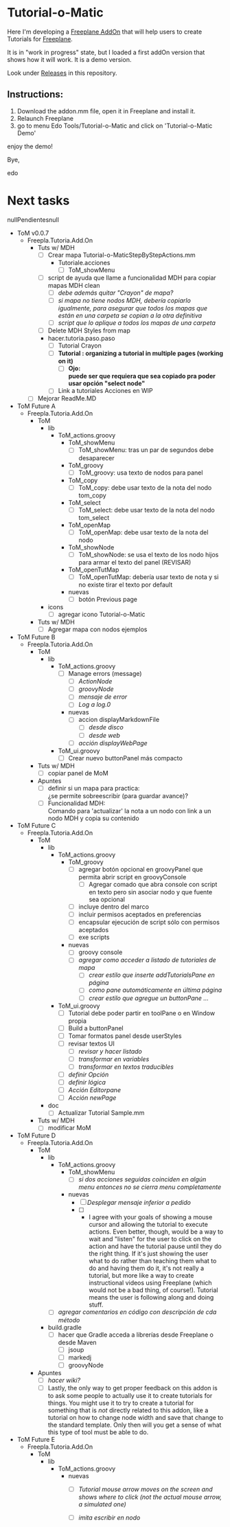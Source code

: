 # Tutorial-o-Matic

Here I'm developing a [Freeplane AddOn](https://www.freeplane.org/wiki/index.php/Add-ons_(install)) that will help users to create Tutorials for [Freeplane](https://www.freeplane.org/wiki/index.php/Home).

It is in "work in progress" state, but I loaded a first addOn version that shows how it will work. It is a demo version.

Look under [Releases](https://github.com/EdoFro/Freeplane_Tutorial_AddOn/releases) in this repository.

## Instructions:

1. Download the addon.mm file, open it in Freeplane and install it.
1. Relaunch Freeplane
1. go to menu Edo Tools/Tutorial-o-Matic and click on 'Tutorial-o-Matic Demo'

enjoy the demo!

Bye,

edo

# Next tasks

nullPendientesnull
   - ToM v0.0.7
      - Freepla.Tutoria.Add.On
         - Tuts w/ MDH
            - [ ] Crear mapa Tutorial-o-MaticStepByStepActions.mm
               - Tutoriale.acciones
                  - [ ] ToM_showMenu
            - [ ] script de ayuda que llame a funcionalidad MDH para copiar mapas MDH clean
               - [ ] *debe además quitar "Crayon" de mapa?*
               - [ ] *si mapa no tiene nodos MDH, debería copiarlo igualmente, para asegurar que todos los mapas que están en una carpeta se copian a la otra definitiva*
               - [ ] *script que lo aplique a todos los mapas de una carpeta*
            - [ ] Delete MDH Styles from map
            - hacer.tutoria.paso.paso
               - [ ] Tutorial Crayon
               - [ ] **Tutorial : organizing a tutorial in multiple pages (working on it)**
                  - [ ] **Ojo:<br>puede ser que requiera que sea copiado pra poder usar opción "select node"**
               - [ ] Link a tutoriales Acciones en WIP
         - [ ] Mejorar ReadMe.MD
   - ToM Future A
      - Freepla.Tutoria.Add.On
         - ToM
            - lib
               - ToM_actions.groovy
                  - ToM_showMenu
                     - [ ] ToM_showMenu: tras un par de segundos debe desaparecer
                  - ToM_groovy
                     - [ ] ToM_groovy: usa texto de nodos para panel
                  - ToM_copy
                     - [ ] ToM_copy: debe usar texto de la nota del nodo tom_copy
                  - ToM_select
                     - [ ] ToM_select: debe usar texto de la nota del nodo tom_select
                  - ToM_openMap
                     - [ ] ToM_openMap: debe usar texto de la nota del nodo
                  - ToM_showNode
                     - [ ] ToM_showNode: se usa el texto de los nodo hijos para armar el texto del panel (REVISAR)
                  - ToM_openTutMap
                     - [ ] ToM_openTutMap: debería usar texto de nota y si no existe tirar el texto por default
                  - nuevas
                     - [ ] botón Previous page
            - icons
               - [ ] agregar icono Tutorial-o-Matic
         - Tuts w/ MDH
            - [ ] Agregar mapa con nodos ejemplos
   - ToM Future B
      - Freepla.Tutoria.Add.On
         - ToM
            - lib
               - ToM_actions.groovy
                  - [ ] Manage errors (message)
                     - [ ] *ActionNode*
                     - [ ] *groovyNode*
                     - [ ] *mensaje de error*
                     - [ ] *Log a log.0*
                  - nuevas
                     - [ ] accion displayMarkdownFile
                        - [ ] *desde disco*
                        - [ ] *desde web*
                     - [ ] *acción displayWebPage*
               - ToM_ui.groovy
                  - [ ] Crear nuevo buttonPanel más compacto
         - Tuts w/ MDH
            - [ ] copiar panel de MoM
         - Apuntes
            - [ ] definir si un mapa para practica:<br>¿se permite sobreescribir (para guardar avance)?
            - [ ] Funcionalidad MDH:<br>Comando para 'actualizar' la nota a un nodo con link a un nodo MDH y copia su contenido
   - ToM Future C
      - Freepla.Tutoria.Add.On
         - ToM
            - lib
               - ToM_actions.groovy
                  - ToM_groovy
                     - [ ] agregar botón opcional en groovyPanel que permita abrir script en groovyConsole
                        - [ ] Agregar comado que abra console con script en texto pero sin asociar nodo y que fuente sea opcional
                     - [ ] incluye dentro del marco
                     - [ ] incluir permisos aceptados en preferencias
                     - [ ] encapsular ejecución de script sólo con permisos aceptados
                     - [ ] exe scripts
                  - nuevas
                     - [ ] groovy console
                     - [ ] *agregar como acceder a listado de tutoriales de mapa*
                        - [ ] *crear estilo que inserte addTutorialsPane en página*
                        - [ ] *como pane automáticamente en última página*
                        - [ ] *crear estilo que agregue un buttonPane ...*
               - ToM_ui.groovy
                  - [ ] Tutorial debe poder partir en toolPane o en Window propia
                  - [ ] Build a buttonPanel
                  - [ ] Tomar formatos panel desde userStyles
                  - [ ] revisar textos UI
                     - [ ] *revisar y hacer listado*
                     - [ ] *transformar en variables*
                     - [ ] *transformar en textos traducibles*
                  - [ ] *definir Opción*
                  - [ ] *definir lógica*
                  - [ ] *Acción Editorpane*
                  - [ ] *Acción newPage*
            - doc
               - [ ] Actualizar Tutorial Sample.mm
         - Tuts w/ MDH
            - [ ] modificar MoM
   - ToM Future D
      - Freepla.Tutoria.Add.On
         - ToM
            - lib
               - ToM_actions.groovy
                  - ToM_showMenu
                     - [ ] *si dos acciones seguidas coinciden en algún menu entonces no se cierra menu completamente*
                  - nuevas
                     - [ ] *Desplegar mensaje inferior a pedido*
                     - [ ] - I agree with your goals of showing a mouse cursor and allowing the tutorial to execute actions. Even better, though, would be a way to wait and "listen" for the user to click on the action and have the tutorial pause until they do the right thing. If it's just showing the user what to do rather than teaching them what to do and having them do it, it's not really a tutorial, but more like a way to create instructional videos using Freeplane (which would not be a bad thing, of course!). Tutorial means the user is following along and doing stuff.
               - [ ] *agregar comentarios en código con descripción de cda método*
            - build.gradle
               - [ ] hacer que Gradle acceda a librerías desde Freeplane o desde Maven
                  - [ ] jsoup
                  - [ ] markedj
                  - [ ] groovyNode
         - Apuntes
            - [ ] *hacer wiki?*
            - [ ] Lastly, the only way to get proper feedback on this addon is to ask some people to actually use it to create tutorials for things. You might use it to try to create a tutorial for something that is *not* directly related to this addon, like a tutorial on how to change node width and save that change to the standard template. Only then will you get a sense of what this type of tool must be able to do.
   - ToM Future E
      - Freepla.Tutoria.Add.On
         - ToM
            - lib
               - ToM_actions.groovy
                  - nuevas
                     - [ ] *Tutorial mouse arrow moves on the screen and shows where to click (not the actual mouse arrow, a simulated one)*
                     - [ ] *imita escribir en nodo*


